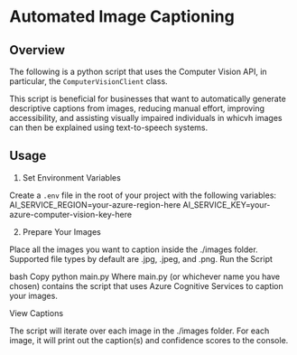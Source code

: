 # Automated Image Captioning

## Overview

The following is a python script that uses the Computer Vision API, in particular, the `ComputerVisionClient` class.

This script is beneficial for businesses that want to automatically generate descriptive captions from images, reducing manual effort, improving accessibility, and assisting visually impaired individuals in whicvh images can then be explained using text-to-speech systems.

## Usage

1. Set Environment Variables

Create a `.env` file in the root of your project with the following variables:
  AI_SERVICE_REGION=your-azure-region-here
  AI_SERVICE_KEY=your-azure-computer-vision-key-here

2. Prepare Your Images

Place all the images you want to caption inside the ./images folder.
Supported file types by default are .jpg, .jpeg, and .png.
Run the Script

bash
Copy
python main.py
Where main.py (or whichever name you have chosen) contains the script that uses Azure Cognitive Services to caption your images.

View Captions

The script will iterate over each image in the ./images folder.
For each image, it will print out the caption(s) and confidence scores to the console.
